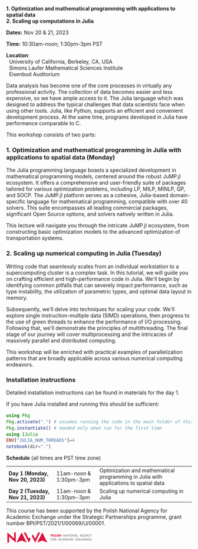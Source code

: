 **1. Optimization and mathematical programming with applications to spatial data** <br/>
**2. Scaling up computations in Julia**

**Dates:** Nov 20 & 21, 2023

**Time:**  10:30am-noon; 1:30pm-3pm PST

**Location**:<br/> 
  &nbsp; University of California, Berkeley, CA, USA<br/>
  &nbsp; Simons Laufer Mathematical Sciences Institute  <br/>
  &nbsp; Eisenbud Auditorium<br/>


Data analysis has become one of the core processes in virtually any professional activity. 
The collection of data becomes easier and less expensive, so we have ample access to it.
The Julia language which was designed to address the typical challenges that data scientists 
face when using other tools. Julia, like Python, supports an efficient and convenient development process. 
At the same time, programs developed in Julia have performance comparable to C.

This workshop consists of two parts:

### 1. Optimization and mathematical programming in Julia with applications to spatial data (Monday)

The Julia programming language boasts a specialized development in mathematical programming models, centered around the robust JuMP.jl ecosystem. It offers a comprehensive and user-friendly suite of packages tailored for various optimization problems, including LP, MILP, MINLP, QP, and SOCP. The JuMP.jl platform serves as a cohesive, Julia-based domain-specific language for mathematical programming, compatible with over 40 solvers. This suite encompasses all leading commercial packages, significant Open Source options, and solvers natively written in Julia.

This lecture will navigate you through the intricate JuMP.jl ecosystem, from constructing basic optimization models to the advanced optimization of transportation systems.

### 2. Scaling up numerical computing in Julia (Tuesday)

Writing code that seamlessly scales from an individual workstation to a supercomputing cluster is a complex task. In this tutorial, we will guide you on crafting efficient and high-performance code in Julia. We'll begin by identifying common pitfalls that can severely impact performance, such as type instability, the utilization of parametric types, and optimal data layout in memory.

Subsequently, we'll delve into techniques for scaling your code. We'll explore single instruction-multiple data (SIMD) operations, then progress to the use of green threads to enhance the performance of I/O processing. Following that, we'll demonstrate the principles of multithreading. The final stage of our journey will cover multiprocessing and the intricacies of massively parallel and distributed computing.

This workshop will be enriched with practical examples of parallelization patterns that are broadly applicable across various numerical computing endeavors.


### Installation instructions
Detailed installation instructions can be found in materials for the day 1.

If you have Julia installed and running this should be sufficient:
```julia
using Pkg
Pkg.activate(".") # assumes running the code in the main folder of this repository
Pkg.instantiate() # needed only when run for the first time 
using IJulia
ENV["JULIA_NUM_THREADS"]=4
notebook(dir=".")
```


**Schedule** (all times are PST time zone)

<table>
<tr><td><b>Day 1 (Monday, Nov 20, 2023)</b></td><td>11am-noon & 1:30pm-3pm</td><td>Optimization and mathematical programming in Julia with applications to spatial data</td></tr>
<tr><td><b>Day 2 (Tuesday, Nov 21, 2023)</b></td><td>11am-noon & 1:30pm-3pm</td><td>Scaling up numerical computing in Julia</td></tr>
</table>


This course has been supported by the Polish  National Agency for Academic Exchange under  the Strategic Partnerships programme, grant  number BPI/PST/2021/1/00069/U/00001. 



![img](nawalogo.png)

<br/>

